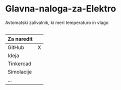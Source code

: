 # Glavna-naloga-za-Elektro
Avtomatski zalivalnik, ki meri temperaturo in vlago

## 
|     Za naredit       |        |
|-------------------|:---------------|
|  GitHub        |    X          |
|  Ideja       |            | 
|  Tinkercad       |            |         
|  Simolacije    |             |         
|   ...       |            |    
